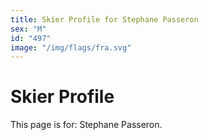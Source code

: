 ```yaml
---
title: Skier Profile for Stephane Passeron
sex: "M"
id: "497"
image: "/img/flags/fra.svg" 
---
```


# Skier Profile

This page is for: Stephane Passeron.
    
